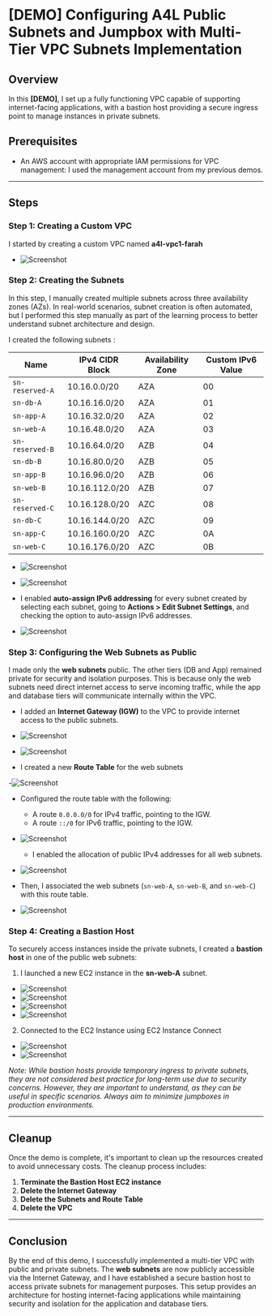 # [DEMO] Configuring A4L Public Subnets and Jumpbox with Multi-Tier VPC Subnets Implementation

## Overview
In this **[DEMO]**, I set up a fully functioning VPC capable of supporting internet-facing applications, with a bastion host providing a secure ingress point to manage instances in private subnets.

## Prerequisites
- An AWS account with appropriate IAM permissions for VPC management: I used the management account from my previous demos.

---

## Steps

### Step 1: Creating a Custom VPC
I started by creating a custom VPC named **a4l-vpc1-farah**

- ![Screenshot](https://imgur.com/2o11G4b.png)

### Step 2: Creating the Subnets
In this step, I manually created multiple subnets across three availability zones (AZs). In real-world scenarios, subnet creation is often automated, but I performed this step manually as part of the learning process to better understand subnet architecture and design.

I created the following subnets :

| Name            | IPv4 CIDR Block  | Availability Zone | Custom IPv6 Value |
|-----------------|------------------|-------------------|-------------------|
| `sn-reserved-A` | 10.16.0.0/20     | AZA               | 00                |
| `sn-db-A`       | 10.16.16.0/20    | AZA               | 01                |
| `sn-app-A`      | 10.16.32.0/20    | AZA               | 02                |
| `sn-web-A`      | 10.16.48.0/20    | AZA               | 03                |
| `sn-reserved-B` | 10.16.64.0/20    | AZB               | 04                |
| `sn-db-B`       | 10.16.80.0/20    | AZB               | 05                |
| `sn-app-B`      | 10.16.96.0/20    | AZB               | 06                |
| `sn-web-B`      | 10.16.112.0/20   | AZB               | 07                |
| `sn-reserved-C` | 10.16.128.0/20   | AZC               | 08                |
| `sn-db-C`       | 10.16.144.0/20   | AZC               | 09                |
| `sn-app-C`      | 10.16.160.0/20   | AZC               | 0A                |
| `sn-web-C`      | 10.16.176.0/20   | AZC               | 0B                |


- ![Screenshot](https://imgur.com/J9tfLYg.png)

- ![Screenshot](https://imgur.com/pZWs3nD.png)

- I enabled **auto-assign IPv6 addressing** for every subnet created by selecting each subnet, going to **Actions > Edit Subnet Settings**, and checking the option to auto-assign IPv6 addresses.
  
- ![Screenshot](https://imgur.com/iMovNwf.png)

### Step 3: Configuring the Web Subnets as Public
I made only the **web subnets** public. The other tiers (DB and App) remained private for security and isolation purposes. This is because only the web subnets need direct internet access to serve incoming traffic, while the app and database tiers will communicate internally within the VPC.

- I added an **Internet Gateway (IGW)** to the VPC to provide internet access to the public subnets.

- ![Screenshot](https://imgur.com/5RFCX3r.png)

- ![Screenshot](https://imgur.com/VNYcpqL.png)

- I created a new **Route Table** for the web subnets

-![Screenshot](https://imgur.com/t6WDP4M.png)

- Configured the route table with the following:
  - A route `0.0.0.0/0` for IPv4 traffic, pointing to the IGW.
  - A route `::/0` for IPv6 traffic, pointing to the IGW.
 
- ![Screenshot](https://imgur.com/bEVz2U5.png)

  - I enabled the allocation of public IPv4 addresses for all web subnets.

- ![Screenshot](https://imgur.com/G7RLR8I.png)

- Then, I associated the web subnets (`sn-web-A`, `sn-web-B`, and `sn-web-C`) with this route table.

- ![Screenshot](https://imgur.com/0MXotxU.png)

### Step 4: Creating a Bastion Host
To securely access instances inside the private subnets, I created a **bastion host** in one of the public web subnets:

1. I launched a new EC2 instance in the **sn-web-A** subnet.
   
- ![Screenshot](https://imgur.com/cxZLk8I.png)
- ![Screenshot](https://imgur.com/JL9PMKV.png)
- ![Screenshot](https://imgur.com/Dga2BGv.png)
- ![Screenshot](https://imgur.com/ZEfbcXw.png)
  
2. Connected to the EC2 Instance using EC2 Instance Connect

- ![Screenshot](https://imgur.com/MTknbLi.png)
- ![Screenshot](https://imgur.com/PGMKLaL.png)
  
_Note: While bastion hosts provide temporary ingress to private subnets, they are not considered best practice for long-term use due to security concerns. However, they are important to understand, as they can be useful in specific scenarios. Always aim to minimize jumpboxes in production environments._

---

## Cleanup
Once the demo is complete, it's important to clean up the resources created to avoid unnecessary costs. The cleanup process includes:

1. **Terminate the Bastion Host EC2 instance**
2. **Delete the Internet Gateway**
3. **Delete the Subnets and Route Table**
4. **Delete the VPC**

---

## Conclusion
By the end of this demo, I successfully implemented a multi-tier VPC with public and private subnets. The **web subnets** are now publicly accessible via the Internet Gateway, and I have established a secure bastion host to access private subnets for management purposes. This setup provides an architecture for hosting internet-facing applications while maintaining security and isolation for the application and database tiers.
